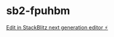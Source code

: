 # sb2-fpuhbm

[Edit in StackBlitz next generation editor ⚡️](https://stackblitz.com/~/github.com/gitayush01/sb2-fpuhbm)